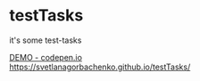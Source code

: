 # testTasks
it's some test-tasks 


<a href = "https://codepen.io/SvetlanaGorbachenko/pen/QOrVoM">DEMO - codepen.io</a>
<br>
<a href = "https://svetlanagorbachenko.github.io/testTasks/">https://svetlanagorbachenko.github.io/testTasks/</a>
